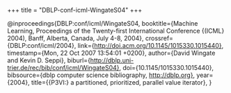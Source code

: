 +++
title = "DBLP-conf-icml-WingateS04"
+++

@inproceedings{DBLP:conf/icml/WingateS04,
   booktitle={Machine Learning, Proceedings of the Twenty-first International Conference
{(ICML} 2004), Banff, Alberta, Canada, July 4-8, 2004},
   crossref={DBLP:conf/icml/2004},
   link={http://doi.acm.org/10.1145/1015330.1015440},
   timestamp={Mon, 22 Oct 2007 13:54:01 +0200},
   author={David Wingate and
Kevin D. Seppi},
   biburl={http://dblp.uni-trier.de/rec/bib/conf/icml/WingateS04},
   doi={10.1145/1015330.1015440},
   bibsource={dblp computer science bibliography, http://dblp.org},
   year={2004},
   title={{P3VI:} a partitioned, prioritized, parallel value iterator},
}
